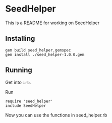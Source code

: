 # SeedHelper

This is a README for working on SeedHelper

## Installing

```
gem build seed_helper.gemspec
gem install ./seed_helper-1.0.0.gem
```

## Running

Get into `irb`.

Run 

```
require 'seed_helper'
include SeedHelper
```

Now you can use the functions in seed_helper.rb